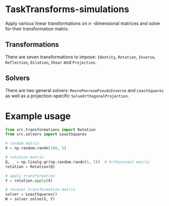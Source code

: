 # TaskTransforms-simulations

Apply various linear transformations on $n$ -dimensional matrices and solve for their transformation matrix. 

## Transformations

There are seven transformations to impose: `Identity`, `Rotation`, `Inverse`, `Reflection`, `Dilation`, `Shear` and `Projection`.

## Solvers
There are two general solvers: `MoorePenrosePseudoInverse` and `LeastSquares` as well as a projection-specific `SolveOrthogonalProjection`. 

# Example usage

```python
from src.transformations import Rotation
from src.solvers import LeastSquares

# random matrix
X = np.random.randn(100, 5)

# rotation matrix
Q, _ = np.linalg.qr(np.random.randn(5, 5))  # Orthonormal matrix
rotation = Rotation(Q)

# apply transformation
Y = rotation.apply(X)

# recover transformation matrix
solver = LeastSquares()
W = solver.solve(X, Y)
```
